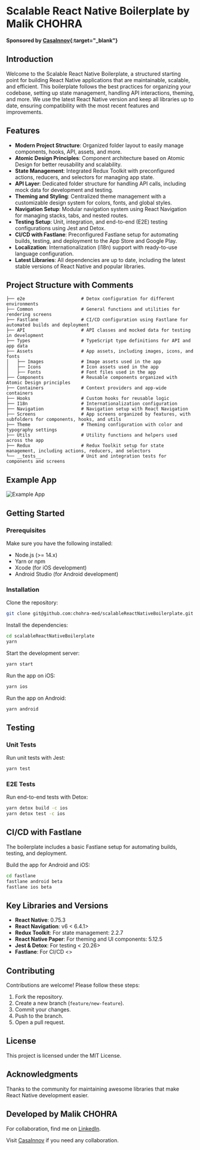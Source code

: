 
# Scalable React Native Boilerplate by Malik CHOHRA

**Sponsored by [CasaInnov](https://casainnov.com){:target="_blank"}**

## Introduction
Welcome to the Scalable React Native Boilerplate, a structured starting point for building React Native applications that are maintainable, scalable, and efficient. This boilerplate follows the best practices for organizing your codebase, setting up state management, handling API interactions, theming, and more. We use the latest React Native version and keep all libraries up to date, ensuring compatibility with the most recent features and improvements.

## Features
- **Modern Project Structure**: Organized folder layout to easily manage components, hooks, API, assets, and more.
- **Atomic Design Principles**: Component architecture based on Atomic Design for better reusability and scalability.
- **State Management**: Integrated Redux Toolkit with preconfigured actions, reducers, and selectors for managing app state.
- **API Layer**: Dedicated folder structure for handling API calls, including mock data for development and testing.
- **Theming and Styling**: Centralized theme management with a customizable design system for colors, fonts, and global styles.
- **Navigation Setup**: Modular navigation system using React Navigation for managing stacks, tabs, and nested routes.
- **Testing Setup**: Unit, integration, and end-to-end (E2E) testing configurations using Jest and Detox.
- **CI/CD with Fastlane**: Preconfigured Fastlane setup for automating builds, testing, and deployment to the App Store and Google Play.
- **Localization**: Internationalization (i18n) support with ready-to-use language configuration.
- **Latest Libraries**: All dependencies are up to date, including the latest stable versions of React Native and popular libraries.

## Project Structure with Comments
```
├── e2e                     # Detox configuration for different environments
├── Common                  # General functions and utilities for rendering screens
├── Fastlane                # CI/CD configuration using Fastlane for automated builds and deployment
├── API                     # API classes and mocked data for testing in development
├── Types                   # TypeScript type definitions for API and app data
├── Assets                  # App assets, including images, icons, and fonts
│   ├── Images              # Image assets used in the app
│   ├── Icons               # Icon assets used in the app
│   ├── Fonts               # Font files used in the app
├── Components              # Reusable components organized with Atomic Design principles
├── Containers              # Context providers and app-wide containers
├── Hooks                   # Custom hooks for reusable logic
├── I18n                    # Internationalization configuration
├── Navigation              # Navigation setup with React Navigation
├── Screens                 # App screens organized by features, with subfolders for components, hooks, and utils
├── Theme                   # Theming configuration with color and typography settings
├── Utils                   # Utility functions and helpers used across the app
├── Redux                   # Redux Toolkit setup for state management, including actions, reducers, and selectors
└── __tests__               # Unit and integration tests for components and screens
```


## Example App
![Example App](./screenshot/scalable-react-native.gif)


## Getting Started

### Prerequisites
Make sure you have the following installed:
- Node.js (>= 14.x)
- Yarn or npm 
- Xcode (for iOS development)
- Android Studio (for Android development)

### Installation
Clone the repository:
```bash
git clone git@github.com:chohra-med/scalableReactNativeBoilerplate.git
```
Install the dependencies:
```bash
cd scalableReactNativeBoilerplate
yarn 
```
Start the development server:
```bash
yarn start
```
Run the app on iOS:
```bash
yarn ios
```
Run the app on Android:
```bash
yarn android
```

## Testing

### Unit Tests
Run unit tests with Jest:
```bash
yarn test
```

### E2E Tests
Run end-to-end tests with Detox:
```bash
yarn detox build -c ios
yarn detox test -c ios
```

## CI/CD with Fastlane
The boilerplate includes a basic Fastlane setup for automating builds, testing, and deployment.

Build the app for Android and iOS:
```bash
cd fastlane
fastlane android beta
fastlane ios beta
```

## Key Libraries and Versions
- **React Native**: 0.75.3
- **React Navigation**: v6 < 6.4.1>
- **Redux Toolkit**: For state management: 2.2.7
- **React Native Paper**: For theming and UI components: 5.12.5
- **Jest & Detox**: For testing < 20.26>
- **Fastlane**: For CI/CD <>

## Contributing
Contributions are welcome! Please follow these steps:
1. Fork the repository.
2. Create a new branch (`feature/new-feature`).
3. Commit your changes.
4. Push to the branch.
5. Open a pull request.

## License
This project is licensed under the MIT License.

## Acknowledgments
Thanks to the community for maintaining awesome libraries that make React Native development easier.

## Developed by Malik CHOHRA
For collaboration, find me on [LinkedIn](https://www.linkedin.com/in/malik-chohra/).

Visit [CasaInnov](https://casainnov.com) if you need any collaboration.
